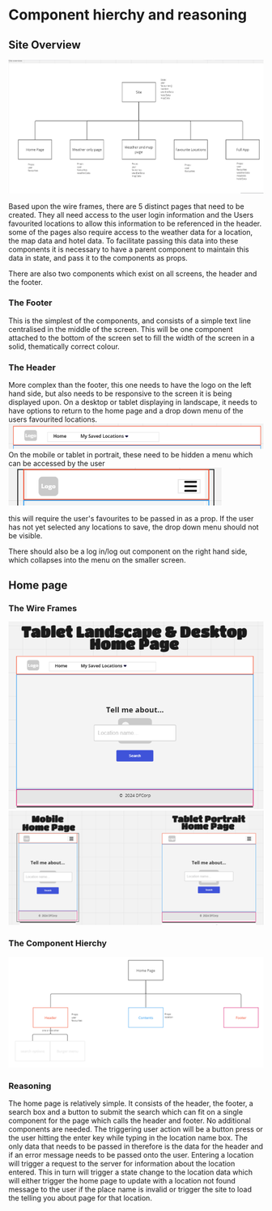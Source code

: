 # Component hierchy and reasoning

## Site Overview

![site Overview](./images/Site%20overview%20Hierchy.png)

Based upon the wire frames, there are 5 distinct pages that need to be created. They all need access to the user login information and the Users favourited locations to allow this information to be referenced in the header. some of the pages also require access to the weather data for a location, the map data and hotel data. To facilitate passing this data into these components it is necessary to have a parent component to maintain this data in state, and pass it to the components as props.

There are also two components which exist on all screens, the header and the footer.

### The Footer

This is the simplest of the components, and consists of a simple text line centralised in the middle of the screen. This will be one component attached to the bottom of the screen set to fill the width of the screen in a solid, thematically correct colour.

### The Header

More complex than the footer, this one needs to have the logo on the left hand side, but also needs to be responsive to the screen it is being displayed upon. On a desktop or tablet displaying in landscape, it needs to have options to return to the home page and a drop down menu of the users favourited locations.
![desktop Header wireframe](./images/headerDesk.png)
On the mobile or tablet in portrait, these need to be hidden a menu which can be accessed by the user
![mobile Header wireframe](./images/headerMob.png)

this will require the user's favourites to be passed in as a prop. If the user has not yet selected any locations to save, the drop down menu should not be visible.

There should also be a log in/log out component on the right hand side, which collapses into the menu on the smaller screen.

## Home page

### The Wire Frames

![Home page Desktop Wireframe](./images/homepagedeskWF.png)
![Home page mobile Wireframe](./images/homepageMobWF.png)

### The Component Hierchy

![Home Page CH](./images/homepageCH.png)

### Reasoning

The home page is relatively simple. It consists of the header, the footer, a search box and a button to submit the search which can fit on a single component for the page which calls the header and footer. No additional components are needed. The triggering user action will be a button press or the user hitting the enter key while typing in the location name box. The only data that needs to be passed in therefore is the data for the header and if an error message needs to be passed onto the user. Entering a location will trigger a request to the server for information about the location entered. This in turn will trigger a state change to the location data which will either trigger the home page to update with a location not found message to the user if the place name is invalid or trigger the site to load the telling you about page for that location.

